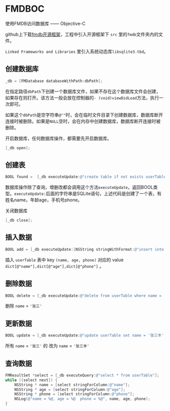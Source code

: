 # FMDBOC

使用FMDB访问数据库 —— Objective-C

github上下载[fmdb开源框架](https://github.com/ccgus/fmdb)，工程中引入开源框架下 `src` 里的`fmdb`文件夹内的文件。

`Linked Frameworks and Libraries` 里引入系统动态库`libsqlite3.tbd`。

## 创建数据库

```Objective-c
_db = [FMDatabase databaseWithPath:dbPath];
```

在指定路径`dbPath`下创建一个数据库文件，如果不存在这个数据库文件会创建，如果存在则打开。该方法一般会放在控制器的`- (void)viewDidLoad`方法，执行一次即可。

如果这个`dbPath`是空字符串`@""`时，会在临时文件目录下创建数据库，数据库断开连接时被删除。如果是`NULL`空时，会在内存中创建数据库，数据库断开连接时被删除。

开启数据库，任何数据库操作，都需要先开启数据库。

```Objective-c
[_db open];
```

## 创建表

```Objective-c
BOOL found =  [_db executeUpdate:@"create table if not exists userTable(id integer primary key autoincrement, name text, age integer, phone text)"];
```

数据库操作除了查询，增删改都会调用这个方法`executeUpdate`，返回BOOL类型。`executeUpdate:`后面的字符串是SQLite语句，上述代码是创建了一个表，有姓名name，年龄age，手机号phone。

关闭数据库

```Objective-c
[_db close];
```

## 插入数据

```Objective-c
BOOL add = [_db executeUpdate:[NSString stringWithFormat:@"insert into userTable (name, age, phone) values ('%@', '%@', '%@')", dict[@"name"], dict[@"age"], dict[@"phone"]]];
```

插入 `userTable` 表中 key `(name, age, phone)` 对应的 value `dict[@"name"],dict[@"age"],dict[@"phone"]` 。

## 删除数据

```Objective-c
BOOL delete = [_db executeUpdate:@"delete from userTable where name = '张三'"];
```

删除 `name` = `'张三'`

## 更新数据

```Objective-c
BOOL update = [_db executeUpdate:@"update userTable set name = '张三丰'  where name = '张三'"];
```

所有 `name` = `'张三'` 的 改为 `name` = `'张三丰'`

## 查询数据

```Objective-c
FMResultSet *select = [_db executeQuery:@"select * from userTable"];
while ([select next]) {
    NSString * name = [select stringForColumn:@"name"];
    NSString * age = [select stringForColumn:@"age"];
    NSString * phone = [select stringForColumn:@"phone"];
    NSLog(@"name = %@, age = %@  phone = %@", name, age, phone);
}
```









